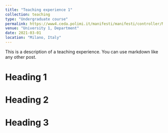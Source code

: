 ```yaml
---
title: "Teaching experience 1"
collection: teaching
type: "Undergraduate course"
permalink: https://www4.ceda.polimi.it/manifesti/manifesti/controller/ManifestoPublic.do?EVN_DETTAGLIO_RIGA_MANIFESTO=EVENTO&c_insegn=055014&aa=2020&k_cf=225&k_corso_la=479&ac_ins=0&k_indir=AM&lang=EN&tipoCorso=ALL_TIPO_CORSO&semestre=3&idItemOfferta=153031&idRiga=262970&codDescr=055014
venue: "University 1, Department"
date: 2021-03-01
location: "Milano, Italy"
---
```


This is a description of a teaching experience. You can use markdown like any other post.

Heading 1
======

Heading 2
======

Heading 3
======
